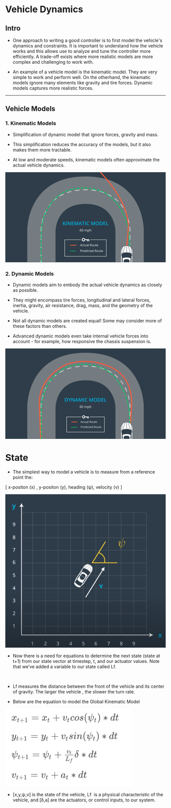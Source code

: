 # Vehicle Dynamics


## Intro

- One approach to writing a good controller is to first model the vehicle's dynamics and constraints. It is important to understand how the vehicle works and this allows use to analyze and tune the controller more efficiently. A trade-off exists where more realistic models are more complex and challenging to work with. 

- An example of a vehicle model is the kinematic model. They are very simple to work and perform well. On the otherhand, the kinematic models ignore many elements like gravity and tire forces. Dynamic models captures more realistic forces.

--- 
## Vehicle Models

### 1. Kinematic Models

- Simplification of dynamic model that ignore forces, gravity and mass.

- This simplification reduces the accuracy of the models, but it also makes them more tractable.

- At low and moderate speeds, kinematic models often approximate the actual vehicle dynamics.

![kinematic model](images/kinematic_model.png)


### 2. Dynamic Models

- Dynamic models aim to embody the actual vehicle dynamics as closely as possible.

- They might encompass tire forces, longitudinal and lateral forces, inertia, gravity, air resistance, drag, mass, and the geometry of the vehicle.

- Not all dynamic models are created equal! Some may consider more of these factors than others.

- Advanced dynamic models even take internal vehicle forces into account - for example, how responsive the chassis suspension is.

![dynamic model](images/dynamic_model.png)

# State

- The simplest way to model a vehicle is to measure from a reference point the:

[ x-positon (x) , y-positon (y), heading (ψ), velocity (v) ]

![state](images/state.png)

- Now there is a need for equations to determine the next state (state at t+1) from our state vector at timestep, t, and our actuator values. Note that we’ve added a variable to our state called Lf. 

​
- Lf measures the distance between the front of the vehicle and its center of gravity. The larger the vehicle , the slower the turn rate.

- Below are the equation to model the Global Kinematic Model


![Global Kinematic Model Eq](images/GKM_Eq.png)

- [x,y,ψ,v] is the state of the vehicle, Lf
​ is a physical characteristic of the vehicle, and [δ,a] are the actuators, or control inputs, to our system.

